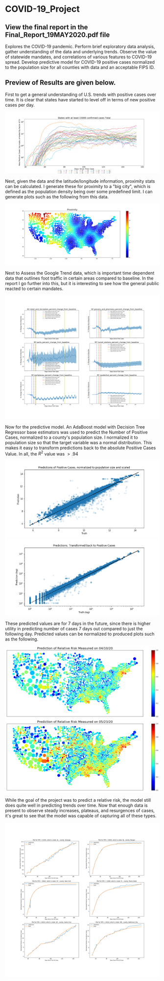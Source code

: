 # COVID-19_Project

## View the final report in the Final_Report_19MAY2020.pdf file

Explores the COVID-19 pandemic.
Perform brief exploratory data analysis, gather understanding of the data and underlying trends. Observe the value of statewide mandates, and correlations of various features to COVID-19 spread.
Develop predictive model for COVID-19 positive cases normalized to the population size for all counties with data and an acceptable FIPS ID.

## Preview of Results are given below.

First to get a general understanding of U.S. trends with positive cases over time. It is clear that states have started to level off in terms of new positive cases per day.

![](plots/state_trends.png)

Next, given the data and the latitude/longitude information, proximity stats can be calculated. I generate these for proximity to a "big city", which is defined as the population density being over some predefined limit. I can generate plots such as the following from this data.

![](plots/Proximity.png)

Next to Assess the Google Trend data, which is important time dependent data that outlines foot traffic in certain areas compared to baseline. In the report I go further into this, but it is interesting to see how the general public reacted to certain mandates.

![](plots/NY_google_data.png)

Now for the predictive model. An AdaBoost model with Decision Tree Regressor base estimators was used to predict the Number of Positive Cases, normalized to a county's population size. I normalized it to population size so that the target variable was a normal distribution. This makes it easy to transform predictions back to the absolute Positive Cases Value. In all, the $R^2$ value was $>.94$

![](plots/R2_normalized.png)
![](plots/R2_transformed.png)

These predicted values are for 7 days in the future, since there is higher utility in predicting number of cases 7 days out compared to just the following day. Predicted values can be normalized to produced plots such as the following.

![](plots/predictions_10APR20.png)
![](plots/predictions_23MAY20.png)

While the goal of the project was to predict a relative risk, the model still does quite well in predicting trends over time. Now that enough data is present to observe steady increases, plateaus, and resurgences of cases, it's great to see that the model was capable of capturing all of these types.

![](plots/Truth_Comparisons.png)
